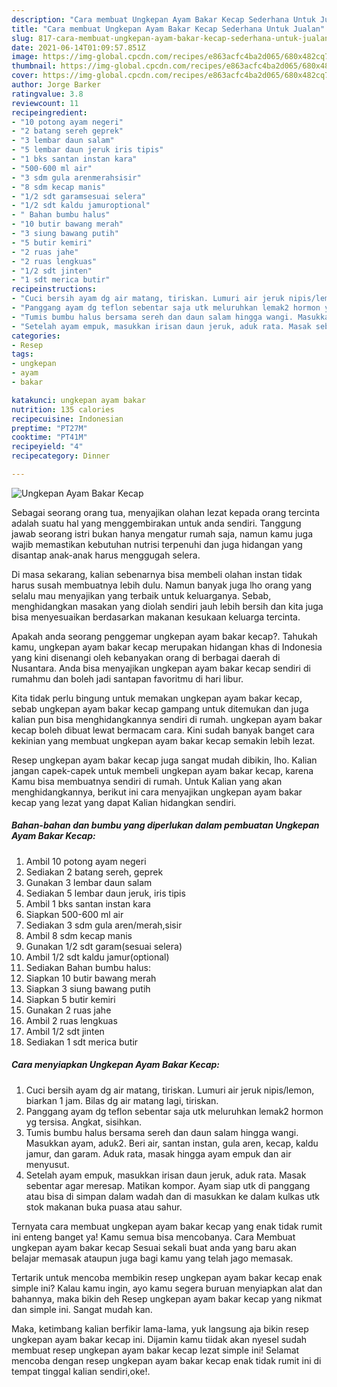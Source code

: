 ```yaml
---
description: "Cara membuat Ungkepan Ayam Bakar Kecap Sederhana Untuk Jualan"
title: "Cara membuat Ungkepan Ayam Bakar Kecap Sederhana Untuk Jualan"
slug: 817-cara-membuat-ungkepan-ayam-bakar-kecap-sederhana-untuk-jualan
date: 2021-06-14T01:09:57.851Z
image: https://img-global.cpcdn.com/recipes/e863acfc4ba2d065/680x482cq70/ungkepan-ayam-bakar-kecap-foto-resep-utama.jpg
thumbnail: https://img-global.cpcdn.com/recipes/e863acfc4ba2d065/680x482cq70/ungkepan-ayam-bakar-kecap-foto-resep-utama.jpg
cover: https://img-global.cpcdn.com/recipes/e863acfc4ba2d065/680x482cq70/ungkepan-ayam-bakar-kecap-foto-resep-utama.jpg
author: Jorge Barker
ratingvalue: 3.8
reviewcount: 11
recipeingredient:
- "10 potong ayam negeri"
- "2 batang sereh geprek"
- "3 lembar daun salam"
- "5 lembar daun jeruk iris tipis"
- "1 bks santan instan kara"
- "500-600 ml air"
- "3 sdm gula arenmerahsisir"
- "8 sdm kecap manis"
- "1/2 sdt garamsesuai selera"
- "1/2 sdt kaldu jamuroptional"
- " Bahan bumbu halus"
- "10 butir bawang merah"
- "3 siung bawang putih"
- "5 butir kemiri"
- "2 ruas jahe"
- "2 ruas lengkuas"
- "1/2 sdt jinten"
- "1 sdt merica butir"
recipeinstructions:
- "Cuci bersih ayam dg air matang, tiriskan. Lumuri air jeruk nipis/lemon, biarkan 1 jam. Bilas dg air matang lagi, tiriskan."
- "Panggang ayam dg teflon sebentar saja utk meluruhkan lemak2 hormon yg tersisa. Angkat, sisihkan."
- "Tumis bumbu halus bersama sereh dan daun salam hingga wangi. Masukkan ayam, aduk2. Beri air, santan instan, gula aren, kecap, kaldu jamur, dan garam. Aduk rata, masak hingga ayam empuk dan air menyusut."
- "Setelah ayam empuk, masukkan irisan daun jeruk, aduk rata. Masak sebentar agar meresap. Matikan kompor. Ayam siap utk di panggang atau bisa di simpan dalam wadah dan di masukkan ke dalam kulkas utk stok makanan buka puasa atau sahur."
categories:
- Resep
tags:
- ungkepan
- ayam
- bakar

katakunci: ungkepan ayam bakar 
nutrition: 135 calories
recipecuisine: Indonesian
preptime: "PT27M"
cooktime: "PT41M"
recipeyield: "4"
recipecategory: Dinner

---
```



![Ungkepan Ayam Bakar Kecap](https://img-global.cpcdn.com/recipes/e863acfc4ba2d065/680x482cq70/ungkepan-ayam-bakar-kecap-foto-resep-utama.jpg)

Sebagai seorang orang tua, menyajikan olahan lezat kepada orang tercinta adalah suatu hal yang menggembirakan untuk anda sendiri. Tanggung jawab seorang istri bukan hanya mengatur rumah saja, namun kamu juga wajib memastikan kebutuhan nutrisi terpenuhi dan juga hidangan yang disantap anak-anak harus menggugah selera.

Di masa  sekarang, kalian sebenarnya bisa membeli olahan instan tidak harus susah membuatnya lebih dulu. Namun banyak juga lho orang yang selalu mau menyajikan yang terbaik untuk keluarganya. Sebab, menghidangkan masakan yang diolah sendiri jauh lebih bersih dan kita juga bisa menyesuaikan berdasarkan makanan kesukaan keluarga tercinta. 



Apakah anda seorang penggemar ungkepan ayam bakar kecap?. Tahukah kamu, ungkepan ayam bakar kecap merupakan hidangan khas di Indonesia yang kini disenangi oleh kebanyakan orang di berbagai daerah di Nusantara. Anda bisa menyajikan ungkepan ayam bakar kecap sendiri di rumahmu dan boleh jadi santapan favoritmu di hari libur.

Kita tidak perlu bingung untuk memakan ungkepan ayam bakar kecap, sebab ungkepan ayam bakar kecap gampang untuk ditemukan dan juga kalian pun bisa menghidangkannya sendiri di rumah. ungkepan ayam bakar kecap boleh dibuat lewat bermacam cara. Kini sudah banyak banget cara kekinian yang membuat ungkepan ayam bakar kecap semakin lebih lezat.

Resep ungkepan ayam bakar kecap juga sangat mudah dibikin, lho. Kalian jangan capek-capek untuk membeli ungkepan ayam bakar kecap, karena Kamu bisa membuatnya sendiri di rumah. Untuk Kalian yang akan menghidangkannya, berikut ini cara menyajikan ungkepan ayam bakar kecap yang lezat yang dapat Kalian hidangkan sendiri.

<!--inarticleads1-->

##### Bahan-bahan dan bumbu yang diperlukan dalam pembuatan Ungkepan Ayam Bakar Kecap:

1. Ambil 10 potong ayam negeri
1. Sediakan 2 batang sereh, geprek
1. Gunakan 3 lembar daun salam
1. Sediakan 5 lembar daun jeruk, iris tipis
1. Ambil 1 bks santan instan kara
1. Siapkan 500-600 ml air
1. Sediakan 3 sdm gula aren/merah,sisir
1. Ambil 8 sdm kecap manis
1. Gunakan 1/2 sdt garam(sesuai selera)
1. Ambil 1/2 sdt kaldu jamur(optional)
1. Sediakan  Bahan bumbu halus:
1. Siapkan 10 butir bawang merah
1. Siapkan 3 siung bawang putih
1. Siapkan 5 butir kemiri
1. Gunakan 2 ruas jahe
1. Ambil 2 ruas lengkuas
1. Ambil 1/2 sdt jinten
1. Sediakan 1 sdt merica butir




<!--inarticleads2-->

##### Cara menyiapkan Ungkepan Ayam Bakar Kecap:

1. Cuci bersih ayam dg air matang, tiriskan. Lumuri air jeruk nipis/lemon, biarkan 1 jam. Bilas dg air matang lagi, tiriskan.
1. Panggang ayam dg teflon sebentar saja utk meluruhkan lemak2 hormon yg tersisa. Angkat, sisihkan.
1. Tumis bumbu halus bersama sereh dan daun salam hingga wangi. Masukkan ayam, aduk2. Beri air, santan instan, gula aren, kecap, kaldu jamur, dan garam. Aduk rata, masak hingga ayam empuk dan air menyusut.
1. Setelah ayam empuk, masukkan irisan daun jeruk, aduk rata. Masak sebentar agar meresap. Matikan kompor. Ayam siap utk di panggang atau bisa di simpan dalam wadah dan di masukkan ke dalam kulkas utk stok makanan buka puasa atau sahur.




Ternyata cara membuat ungkepan ayam bakar kecap yang enak tidak rumit ini enteng banget ya! Kamu semua bisa mencobanya. Cara Membuat ungkepan ayam bakar kecap Sesuai sekali buat anda yang baru akan belajar memasak ataupun juga bagi kamu yang telah jago memasak.

Tertarik untuk mencoba membikin resep ungkepan ayam bakar kecap enak simple ini? Kalau kamu ingin, ayo kamu segera buruan menyiapkan alat dan bahannya, maka bikin deh Resep ungkepan ayam bakar kecap yang nikmat dan simple ini. Sangat mudah kan. 

Maka, ketimbang kalian berfikir lama-lama, yuk langsung aja bikin resep ungkepan ayam bakar kecap ini. Dijamin kamu tiidak akan nyesel sudah membuat resep ungkepan ayam bakar kecap lezat simple ini! Selamat mencoba dengan resep ungkepan ayam bakar kecap enak tidak rumit ini di tempat tinggal kalian sendiri,oke!.


